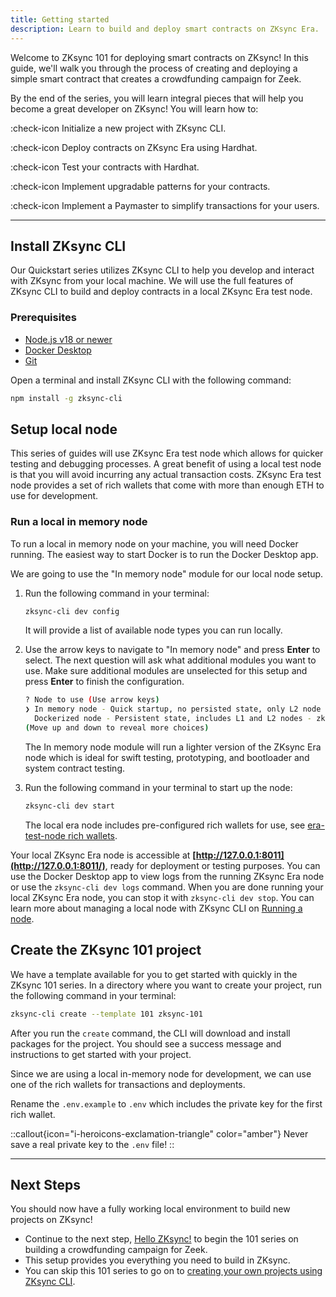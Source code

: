 ```yaml
---
title: Getting started
description: Learn to build and deploy smart contracts on ZKsync Era.
---
```


Welcome to ZKsync 101 for deploying smart contracts on ZKsync!
In this guide, we'll walk you through the process of creating and deploying a simple smart contract that creates a crowdfunding campaign for Zeek.

By the end of the series, you will learn integral pieces that will
help you become a great developer on ZKsync! You will learn how to:

:check-icon Initialize a new project with ZKsync CLI.

:check-icon Deploy contracts on ZKsync Era using Hardhat.

:check-icon Test your contracts with Hardhat.

:check-icon Implement upgradable patterns for your contracts.

:check-icon Implement a Paymaster to simplify transactions for your users.

---

## Install ZKsync CLI

Our Quickstart series utilizes ZKsync CLI to help you develop and interact with ZKsync from your local machine.
We will use the full features of ZKsync CLI to build and deploy contracts in a local ZKsync Era test node.

### Prerequisites

- [Node.js v18 or newer](https://nodejs.org/en)
- [Docker Desktop](https://www.docker.com/products/docker-desktop/)
- [Git](https://docs.github.com/en/get-started/getting-started-with-git/set-up-git)

Open a terminal and install ZKsync CLI with the following command:

```bash
npm install -g zksync-cli
```

## Setup local node

This series of guides will use ZKsync Era test node which allows for quicker testing and debugging processes.
A great benefit of using a local test node is that you will avoid incurring any actual transaction costs.
ZKsync Era test node provides a set of rich wallets that come with more than enough ETH to use for development.

### Run a local in memory node

To run a local in memory node on your machine, you will need Docker running.
The easiest way to start Docker is to run the Docker Desktop app.

We are going to use the "In memory node" module for our local node setup.

1. Run the following command in your terminal:

    ```bash
    zksync-cli dev config
    ```

    It will provide a list of available node types you can run locally.

2. Use the arrow keys to navigate to "In memory node" and press **Enter** to select.
    The next question will ask what additional modules you want to use.
    Make sure additional modules are unselected for this setup and press **Enter** to finish the configuration.

    ```bash
    ? Node to use (Use arrow keys)
    ❯ In memory node - Quick startup, no persisted state, only L2 node - zkcli-in-memory-node
      Dockerized node - Persistent state, includes L1 and L2 nodes - zkcli-dockerized-node
    (Move up and down to reveal more choices)
    ```

    The In memory node module will run a lighter version of the ZKsync Era node
    which is ideal for swift testing, prototyping, and bootloader and system contract testing.

3. Run the following command in your terminal to start up the node:

    ```bash
    zksync-cli dev start
    ```

    The local era node includes pre-configured rich wallets for use, see [era-test-node rich wallets](/build/test-and-debug/in-memory-node#pre-configured-rich-wallets).

Your local ZKsync Era node is accessible at **[http://127.0.0.1:8011](http://127.0.0.1:8011/)**, ready for deployment or testing purposes.
You can use the Docker Desktop app to view logs from the running ZKsync Era node or use the `zksync-cli dev logs` command.
When you are done running your local ZKsync Era node, you can stop it with `zksync-cli dev stop`.
You can learn more about managing a local node with ZKsync CLI on [Running a node](/build/zksync-cli/running-a-node).

## Create the ZKsync 101 project

We have a template available for you to get started with quickly in the ZKsync 101 series.
In a directory where you want to create your project, run the following command in your terminal:

```sh
zksync-cli create --template 101 zksync-101
```

After you run the `create` command, the CLI will download and install packages for the project.
You should see a success message and instructions to get started with your project.

Since we are using a local in-memory node for development, we can use one of the
rich wallets for transactions and deployments.

Rename the `.env.example` to `.env` which includes the private key for the first rich wallet.

::callout{icon="i-heroicons-exclamation-triangle" color="amber"}
Never save a real private key to the `.env` file!
::

---

## Next Steps

You should now have a fully working local environment to build new projects on ZKsync!

- Continue to the next step, [Hello ZKsync!](/build/start-coding/zksync-101/hello-zksync) to begin the 101 series
  on building a crowdfunding campaign for Zeek.
- This setup provides you everything you need to build in ZKsync.
- You can skip this 101 series to go on to [creating your own projects using ZKsync CLI](/build/zksync-cli/creating-projects).
